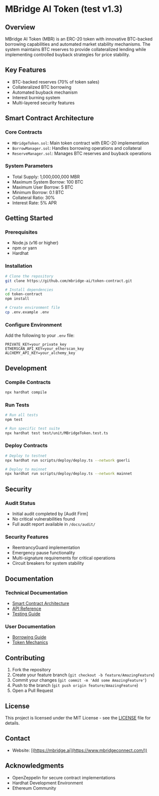 # MBridge AI Token (test v1.3)

## Overview
MBridge AI Token (MBR) is an ERC-20 token with innovative BTC-backed borrowing capabilities and automated market stability mechanisms. The system maintains BTC reserves to provide collateralized lending while implementing controlled buyback strategies for price stability.

## Key Features
- BTC-backed reserves (70% of token sales)
- Collateralized BTC borrowing
- Automated buyback mechanism
- Interest burning system
- Multi-layered security features

## Smart Contract Architecture

### Core Contracts
- `MBridgeToken.sol`: Main token contract with ERC-20 implementation
- `BorrowManager.sol`: Handles borrowing operations and collateral
- `ReserveManager.sol`: Manages BTC reserves and buyback operations

### System Parameters
- Total Supply: 1,000,000,000 MBR
- Maximum System Borrow: 100 BTC
- Maximum User Borrow: 5 BTC
- Minimum Borrow: 0.1 BTC
- Collateral Ratio: 30%
- Interest Rate: 5% APR

## Getting Started

### Prerequisites
- Node.js (v16 or higher)
- npm or yarn
- Hardhat

### Installation
```bash
# Clone the repository
git clone https://github.com/mbridge-ai/token-contract.git

# Install dependencies
cd token-contract
npm install

# Create environment file
cp .env.example .env
```

### Configure Environment
Add the following to your `.env` file:
```
PRIVATE_KEY=your_private_key
ETHERSCAN_API_KEY=your_etherscan_key
ALCHEMY_API_KEY=your_alchemy_key
```

## Development

### Compile Contracts
```bash
npx hardhat compile
```

### Run Tests
```bash
# Run all tests
npm test

# Run specific test suite
npx hardhat test test/unit/MBridgeToken.test.ts
```

### Deploy Contracts
```bash
# Deploy to testnet
npx hardhat run scripts/deploy/deploy.ts --network goerli

# Deploy to mainnet
npx hardhat run scripts/deploy/deploy.ts --network mainnet
```

## Security

### Audit Status
- Initial audit completed by [Audit Firm]
- No critical vulnerabilities found
- Full audit report available in `/docs/audit/`

### Security Features
- ReentrancyGuard implementation
- Emergency pause functionality
- Multi-signature requirements for critical operations
- Circuit breakers for system stability

## Documentation

### Technical Documentation
- [Smart Contract Architecture](docs/technical/architecture.md)
- [API Reference](docs/technical/api.md)
- [Testing Guide](docs/technical/testing.md)

### User Documentation
- [Borrowing Guide](docs/user/borrowing.md)
- [Token Mechanics](docs/user/mechanics.md)

## Contributing
1. Fork the repository
2. Create your feature branch (`git checkout -b feature/AmazingFeature`)
3. Commit your changes (`git commit -m 'Add some AmazingFeature'`)
4. Push to the branch (`git push origin feature/AmazingFeature`)
5. Open a Pull Request

## License
This project is licensed under the MIT License - see the [LICENSE](LICENSE) file for details.

## Contact
- Website: [(https://mbridge.ai](https://www.mbridgeconnect.com/))

## Acknowledgments
- OpenZeppelin for secure contract implementations
- Hardhat Development Environment
- Ethereum Community
